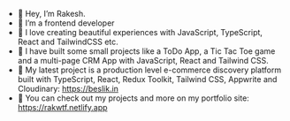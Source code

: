 - 👋 Hey, I’m Rakesh.
- 👀 I’m a frontend developer 
- 🌱 I love creating beautiful experiences with JavaScript, TypeScript, React and TailwindCSS etc.
- 🌱 I have built some small projects like a ToDo App, a Tic Tac Toe game and a multi-page CRM App with JavaScript, React and Tailwind CSS.
- 🌱 My latest project is a production level e-commerce discovery platform built with TypeScript, React, Redux Toolkit, Tailwind CSS, Appwrite and Cloudinary: https://beslik.in
- 🌱 You can check out my projects and more on my portfolio site: https://rakwtf.netlify.app 

<!---
rakcurious/rakcurious is a ✨ special ✨ repository because its `README.md` (this file) appears on your GitHub profile.
You can click the Preview link to take a look at your changes.
--->
